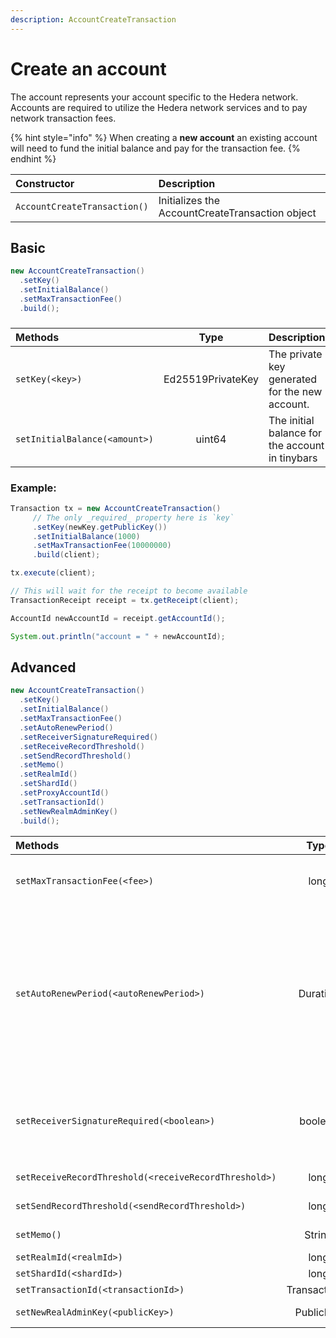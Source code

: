 ```yaml
---
description: AccountCreateTransaction
---
```


# Create an account

The account represents your account specific to the Hedera network. Accounts are required to utilize the Hedera network services and to pay network transaction fees. 

{% hint style="info" %}
When creating a **new account** an existing account will need to fund the initial balance and pay for the transaction fee.
{% endhint %}

| Constructor | Description |
| :--- | :--- |
| `AccountCreateTransaction()` | Initializes the AccountCreateTransaction object |

## Basic

```java
new AccountCreateTransaction()
  .setKey()
  .setInitialBalance()
  .setMaxTransactionFee()
  .build();
```

### 

| Methods | Type | Description |
| :--- | :---: | :--- |
| `setKey(<key>)` | Ed25519PrivateKey | The private key generated for the new account. |
| `setInitialBalance(<amount>)` | uint64 | The initial balance for the account in tinybars |

### Example:

```java
Transaction tx = new AccountCreateTransaction()
     // The only _required_ property here is `key`
     .setKey(newKey.getPublicKey())
     .setInitialBalance(1000)
     .setMaxTransactionFee(10000000)
     .build(client);

tx.execute(client);

// This will wait for the receipt to become available
TransactionReceipt receipt = tx.getReceipt(client);

AccountId newAccountId = receipt.getAccountId();

System.out.println("account = " + newAccountId);
```

## Advanced

```java
new AccountCreateTransaction()
  .setKey()
  .setInitialBalance()
  .setMaxTransactionFee()
  .setAutoRenewPeriod()
  .setReceiverSignatureRequired()
  .setReceiveRecordThreshold()
  .setSendRecordThreshold()
  .setMemo()
  .setRealmId()
  .setShardId()
  .setProxyAccountId()
  .setTransactionId()
  .setNewRealmAdminKey()
  .build();
```



<table>
  <thead>
    <tr>
      <th style="text-align:left">Methods</th>
      <th style="text-align:center">Type</th>
      <th style="text-align:left">Description</th>
    </tr>
  </thead>
  <tbody>
    <tr>
      <td style="text-align:left"><code>setMaxTransactionFee(&lt;fee&gt;)</code>
      </td>
      <td style="text-align:center">long</td>
      <td style="text-align:left">The maximum fee to be paid for this transaction executed by this client.
        The actual fee may be less, but will never be greater than this value.</td>
    </tr>
    <tr>
      <td style="text-align:left"><code>setAutoRenewPeriod(&lt;autoRenewPeriod&gt;)</code>
      </td>
      <td style="text-align:center">Duration</td>
      <td style="text-align:left">
        <p>The period of time in which the account will auto-renew in seconds. The
          account is charged tinybars for every auto-renew period. Duration type
          is in seconds. For example, one hour would result in the input value of
          3,600 seconds.NOTE: This is fixed to approximately 3 months (7890000 seconds).
          Any other value will return the following error: AUTORENEW_DURATION_NOT_IN_RANGE.</p>
        <p><em>default: 2,592,000 seconds</em>
        </p>
      </td>
    </tr>
    <tr>
      <td style="text-align:left"><code>setReceiverSignatureRequired(&lt;boolean&gt;)</code>
      </td>
      <td style="text-align:center">boolean</td>
      <td style="text-align:left">
        <p>If true, all the account keys must sign any transaction depositing into
          this account (in addition to all withdrawals)</p>
        <p><em>default: false</em>
        </p>
      </td>
    </tr>
    <tr>
      <td style="text-align:left"><code>setReceiveRecordThreshold(&lt;receiveRecordThreshold&gt;)</code>
      </td>
      <td style="text-align:center">long</td>
      <td style="text-align:left">Creates a record for any transaction that deposits more than x value of
        tinybars.</td>
    </tr>
    <tr>
      <td style="text-align:left"><code>setSendRecordThreshold(&lt;sendRecordThreshold&gt;)</code>
      </td>
      <td style="text-align:center">long</td>
      <td style="text-align:left">Creates a record for any transaction that withdraws more than x value
        of tinybars.</td>
    </tr>
    <tr>
      <td style="text-align:left"><code>setMemo()</code>
      </td>
      <td style="text-align:center">String</td>
      <td style="text-align:left">Any notes or descriptions that should be put into the record (max length
        100)</td>
    </tr>
    <tr>
      <td style="text-align:left"><code>setRealmId(&lt;realmId&gt;)</code>
      </td>
      <td style="text-align:center">long</td>
      <td style="text-align:left">The ID of the realm</td>
    </tr>
    <tr>
      <td style="text-align:left"><code>setShardId(&lt;shardId&gt;)</code>
      </td>
      <td style="text-align:center">long</td>
      <td style="text-align:left">The ID of the shard</td>
    </tr>
    <tr>
      <td style="text-align:left"><code>setTransactionId(&lt;transactionId&gt;)</code>
      </td>
      <td style="text-align:center">TransactionId</td>
      <td style="text-align:left">The ID of the transaction</td>
    </tr>
    <tr>
      <td style="text-align:left"><code>setNewRealAdminKey(&lt;publicKey&gt;)</code>
      </td>
      <td style="text-align:center">PublicKey</td>
      <td style="text-align:left">if realmID is null, then this the admin key for the new realm that will
        be created</td>
    </tr>
  </tbody>
</table>